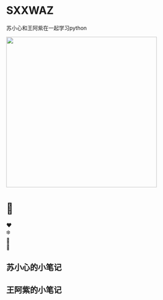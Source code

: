 
# SXXWAZ
苏小心和王阿紫在一起学习python

 <img src="https://github.com/YanziWang-dot/SXXWAZ/assets/101793579/a3f29363-51f1-469f-8059-32662afa5da9" width="400" />




#     🎄

</style>
</head>
<body>
<div class="tree">
  <div class="ornament">❤️</div>
  <div class="ornament">❄️</div>
  <div class="ornament">🌟</div>
  <div class="ornament">🎁</div>
</div>
</body>
</html>


## 苏小心的小笔记
## 王阿紫的小笔记
